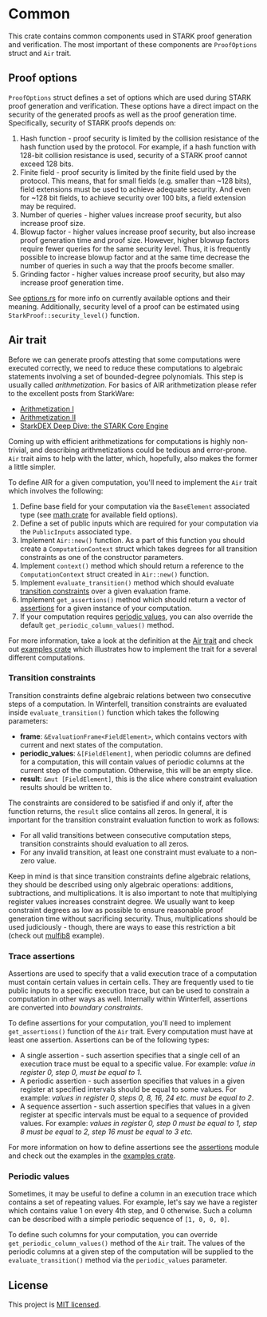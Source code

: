 # Common
This crate contains common components used in STARK proof generation and verification. The most important of these components are `ProofOptions` struct and `Air` trait.

## Proof options
`ProofOptions` struct defines a set of options which are used during STARK proof generation and verification. These options have a direct impact on the security of the generated proofs as well as the proof generation time. Specifically, security of STARK proofs depends on:

1. Hash function - proof security is limited by the collision resistance of the hash function used by the protocol. For example, if a hash function with 128-bit collision resistance is used, security of a STARK proof cannot exceed 128 bits.
2. Finite field - proof security is limited by the finite field used by the protocol. This means, that for small fields (e.g. smaller than ~128 bits), field extensions must be used to achieve adequate security. And even for ~128 bit fields, to achieve security over 100 bits, a field extension may be required.
3. Number of queries - higher values increase proof security, but also increase proof size.
4. Blowup factor - higher values increase proof security, but also increase proof generation time and proof size. However, higher blowup factors require fewer queries for the same security level. Thus, it is frequently possible to increase blowup factor and at the same time decrease the number of queries in such  a way that the proofs become smaller.
5. Grinding factor - higher values increase proof security, but also may increase proof generation time.

See [options.rs](src/options.rs) for more info on currently available options and their meaning. Additionally, security level of a proof can be estimated using `StarkProof::security_level()` function.

## Air trait
Before we can generate proofs attesting that some computations were executed correctly, we need to reduce these computations to algebraic statements involving a set of bounded-degree polynomials. This step is usually called *arithmetization*. For basics of AIR arithmetization please refer to the excellent posts from StarkWare:

* [Arithmetization I](https://medium.com/starkware/arithmetization-i-15c046390862)
* [Arithmetization II](https://medium.com/starkware/arithmetization-ii-403c3b3f4355)
* [StarkDEX Deep Dive: the STARK Core Engine](https://medium.com/starkware/starkdex-deep-dive-the-stark-core-engine-497942d0f0ab)

Coming up with efficient arithmetizations for computations is highly non-trivial, and describing arithmetizations could be tedious and error-prone. `Air` trait aims to help with the latter, which, hopefully, also makes the former a little simpler.

To define AIR for a given computation, you'll need to implement the `Air` trait which involves the following:

1. Define base field for your computation via the `BaseElement` associated type (see [math crate](../math) for available field options).
2. Define a set of public inputs which are required for your computation via the `PublicInputs` associated type.
3. Implement `Air::new()` function. As a part of this function you should create a `ComputationContext` struct which takes degrees for all transition constraints as one of the constructor parameters.
4. Implement `context()` method which should return a reference to the `ComputationContext` struct created in `Air::new()` function.
5. Implement `evaluate_transition()` method which should evaluate [transition constraints](#Transition-constraints) over a given evaluation frame.
6. Implement `get_assertions()` method which should return a vector of [assertions](#Trace-assertions) for a given instance of your computation.
7. If your computation requires [periodic values](#Periodic-values), you can also override the default `get_periodic_column_values()` method.

For more information, take a look at the definition at the [Air trait](src/air/mod.rs) and check out [examples crate](../examples) which illustrates how to implement the trait for a several different computations.

### Transition constraints
Transition constraints define algebraic relations between two consecutive steps of a computation. In Winterfell, transition constraints are evaluated inside `evaluate_transition()` function which takes the following parameters:

- **frame**: `&EvaluationFrame<FieldElement>`, which contains vectors with current and next states of the computation.
- **periodic_values**: `&[FieldElement]`, when periodic columns are defined for a computation, this will contain values of periodic columns at the current step of the computation. Otherwise, this will be an empty slice.
- **result**: `&mut [FieldElement]`, this is the slice where constraint evaluation results should be written to.

The constraints are considered to be satisfied if and only if, after the function returns, the `result` slice contains all zeros. In general, it is important for the transition constraint evaluation function to work as follows:

* For all valid transitions between consecutive computation steps, transition constraints should evaluation to all zeros.
* For any invalid transition, at least one constraint must evaluate to a non-zero value.

Keep in mind is that since transition constraints define algebraic relations, they should be described using only algebraic operations: additions, subtractions, and multiplications. It is also important to note that multiplying register values increases constraint degree. We usually want to keep constraint degrees as low as possible to ensure reasonable proof generation time without sacrificing security. Thus, multiplications should be used judiciously - though, there are ways to ease this restriction a bit (check out [mulfib8](../examples/src/fibonacci/mulfib8/air.rs) example).

### Trace assertions
Assertions are used to specify that a valid execution trace of a computation must contain certain values in certain cells. They are frequently used to tie public inputs to a specific execution trace, but can be used to constrain a computation in other ways as well. Internally within Winterfell, assertions are converted into *boundary constraints*.

To define assertions for your computation, you'll need to implement `get_assertions()` function of the `Air` trait. Every computation must have at least one assertion. Assertions can be of the following types:

* A single assertion - such assertion specifies that a single cell of an execution trace must be equal to a specific value. For example: *value in register 0, step 0, must be equal to 1*.
* A periodic assertion - such assertion specifies that values in a given register at specified intervals should be equal to some values. For example: *values in register 0, steps 0, 8, 16, 24 etc. must be equal to 2*.
* A sequence assertion - such assertion specifies that values in a given register at specific intervals must be equal to a sequence of provided values. For example: *values in register 0, step 0 must be equal to 1, step 8 must be equal to 2, step 16 must be equal to 3 etc.*

For more information on how to define assertions see the [assertions](src/air/assertions/mod.rs) module and check out the examples in the [examples crate](../examples).

### Periodic values
Sometimes, it may be useful to define a column in an execution trace which contains a set of repeating values. For example, let's say we have a register which contains value 1 on every 4th step, and 0 otherwise. Such a column can be described with a simple periodic sequence of `[1, 0, 0, 0]`.

To define such columns for your computation, you can override `get_periodic_column_values()` method of the `Air` trait. The values of the periodic columns at a given step of the computation will be supplied to the `evaluate_transition()` method via the `periodic_values` parameter.

License
-------

This project is [MIT licensed](../LICENSE).